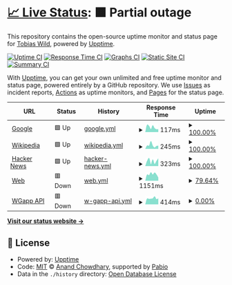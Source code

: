 # [📈 Live Status](https://tobiaswild.github.io/shiny-engine): <!--live status--> **🟧 Partial outage**

This repository contains the open-source uptime monitor and status page for [Tobias Wild](https://tobiaswild.de), powered by [Upptime](https://github.com/upptime/upptime).

[![Uptime CI](https://github.com/tobiaswild/shiny-engine/workflows/Uptime%20CI/badge.svg)](https://github.com/tobiaswild/shiny-engine/actions?query=workflow%3A%22Uptime+CI%22)
[![Response Time CI](https://github.com/tobiaswild/shiny-engine/workflows/Response%20Time%20CI/badge.svg)](https://github.com/tobiaswild/shiny-engine/actions?query=workflow%3A%22Response+Time+CI%22)
[![Graphs CI](https://github.com/tobiaswild/shiny-engine/workflows/Graphs%20CI/badge.svg)](https://github.com/tobiaswild/shiny-engine/actions?query=workflow%3A%22Graphs+CI%22)
[![Static Site CI](https://github.com/tobiaswild/shiny-engine/workflows/Static%20Site%20CI/badge.svg)](https://github.com/tobiaswild/shiny-engine/actions?query=workflow%3A%22Static+Site+CI%22)
[![Summary CI](https://github.com/tobiaswild/shiny-engine/workflows/Summary%20CI/badge.svg)](https://github.com/tobiaswild/shiny-engine/actions?query=workflow%3A%22Summary+CI%22)

With [Upptime](https://upptime.js.org), you can get your own unlimited and free uptime monitor and status page, powered entirely by a GitHub repository. We use [Issues](https://github.com/tobiaswild/shiny-engine/issues) as incident reports, [Actions](https://github.com/tobiaswild/shiny-engine/actions) as uptime monitors, and [Pages](https://tobiaswild.github.io/shiny-engine) for the status page.

<!--start: status pages-->
<!-- This summary is generated by Upptime (https://github.com/upptime/upptime) -->
<!-- Do not edit this manually, your changes will be overwritten -->
<!-- prettier-ignore -->
| URL | Status | History | Response Time | Uptime |
| --- | ------ | ------- | ------------- | ------ |
| <img alt="" src="https://icons.duckduckgo.com/ip3/www.google.com.ico" height="13"> [Google](https://www.google.com) | 🟩 Up | [google.yml](https://github.com/tobiaswild/shiny-engine/commits/HEAD/history/google.yml) | <details><summary><img alt="Response time graph" src="./graphs/google/response-time-week.png" height="20"> 117ms</summary><br><a href="https://tobiaswild.github.io/shiny-engine/history/google"><img alt="Response time 107" src="https://img.shields.io/endpoint?url=https%3A%2F%2Fraw.githubusercontent.com%2Ftobiaswild%2Fshiny-engine%2FHEAD%2Fapi%2Fgoogle%2Fresponse-time.json"></a><br><a href="https://tobiaswild.github.io/shiny-engine/history/google"><img alt="24-hour response time 85" src="https://img.shields.io/endpoint?url=https%3A%2F%2Fraw.githubusercontent.com%2Ftobiaswild%2Fshiny-engine%2FHEAD%2Fapi%2Fgoogle%2Fresponse-time-day.json"></a><br><a href="https://tobiaswild.github.io/shiny-engine/history/google"><img alt="7-day response time 117" src="https://img.shields.io/endpoint?url=https%3A%2F%2Fraw.githubusercontent.com%2Ftobiaswild%2Fshiny-engine%2FHEAD%2Fapi%2Fgoogle%2Fresponse-time-week.json"></a><br><a href="https://tobiaswild.github.io/shiny-engine/history/google"><img alt="30-day response time 107" src="https://img.shields.io/endpoint?url=https%3A%2F%2Fraw.githubusercontent.com%2Ftobiaswild%2Fshiny-engine%2FHEAD%2Fapi%2Fgoogle%2Fresponse-time-month.json"></a><br><a href="https://tobiaswild.github.io/shiny-engine/history/google"><img alt="1-year response time 107" src="https://img.shields.io/endpoint?url=https%3A%2F%2Fraw.githubusercontent.com%2Ftobiaswild%2Fshiny-engine%2FHEAD%2Fapi%2Fgoogle%2Fresponse-time-year.json"></a></details> | <details><summary><a href="https://tobiaswild.github.io/shiny-engine/history/google">100.00%</a></summary><a href="https://tobiaswild.github.io/shiny-engine/history/google"><img alt="All-time uptime 100.00%" src="https://img.shields.io/endpoint?url=https%3A%2F%2Fraw.githubusercontent.com%2Ftobiaswild%2Fshiny-engine%2FHEAD%2Fapi%2Fgoogle%2Fuptime.json"></a><br><a href="https://tobiaswild.github.io/shiny-engine/history/google"><img alt="24-hour uptime 100.00%" src="https://img.shields.io/endpoint?url=https%3A%2F%2Fraw.githubusercontent.com%2Ftobiaswild%2Fshiny-engine%2FHEAD%2Fapi%2Fgoogle%2Fuptime-day.json"></a><br><a href="https://tobiaswild.github.io/shiny-engine/history/google"><img alt="7-day uptime 100.00%" src="https://img.shields.io/endpoint?url=https%3A%2F%2Fraw.githubusercontent.com%2Ftobiaswild%2Fshiny-engine%2FHEAD%2Fapi%2Fgoogle%2Fuptime-week.json"></a><br><a href="https://tobiaswild.github.io/shiny-engine/history/google"><img alt="30-day uptime 100.00%" src="https://img.shields.io/endpoint?url=https%3A%2F%2Fraw.githubusercontent.com%2Ftobiaswild%2Fshiny-engine%2FHEAD%2Fapi%2Fgoogle%2Fuptime-month.json"></a><br><a href="https://tobiaswild.github.io/shiny-engine/history/google"><img alt="1-year uptime 100.00%" src="https://img.shields.io/endpoint?url=https%3A%2F%2Fraw.githubusercontent.com%2Ftobiaswild%2Fshiny-engine%2FHEAD%2Fapi%2Fgoogle%2Fuptime-year.json"></a></details>
| <img alt="" src="https://icons.duckduckgo.com/ip3/en.wikipedia.org.ico" height="13"> [Wikipedia](https://en.wikipedia.org) | 🟩 Up | [wikipedia.yml](https://github.com/tobiaswild/shiny-engine/commits/HEAD/history/wikipedia.yml) | <details><summary><img alt="Response time graph" src="./graphs/wikipedia/response-time-week.png" height="20"> 245ms</summary><br><a href="https://tobiaswild.github.io/shiny-engine/history/wikipedia"><img alt="Response time 259" src="https://img.shields.io/endpoint?url=https%3A%2F%2Fraw.githubusercontent.com%2Ftobiaswild%2Fshiny-engine%2FHEAD%2Fapi%2Fwikipedia%2Fresponse-time.json"></a><br><a href="https://tobiaswild.github.io/shiny-engine/history/wikipedia"><img alt="24-hour response time 234" src="https://img.shields.io/endpoint?url=https%3A%2F%2Fraw.githubusercontent.com%2Ftobiaswild%2Fshiny-engine%2FHEAD%2Fapi%2Fwikipedia%2Fresponse-time-day.json"></a><br><a href="https://tobiaswild.github.io/shiny-engine/history/wikipedia"><img alt="7-day response time 245" src="https://img.shields.io/endpoint?url=https%3A%2F%2Fraw.githubusercontent.com%2Ftobiaswild%2Fshiny-engine%2FHEAD%2Fapi%2Fwikipedia%2Fresponse-time-week.json"></a><br><a href="https://tobiaswild.github.io/shiny-engine/history/wikipedia"><img alt="30-day response time 259" src="https://img.shields.io/endpoint?url=https%3A%2F%2Fraw.githubusercontent.com%2Ftobiaswild%2Fshiny-engine%2FHEAD%2Fapi%2Fwikipedia%2Fresponse-time-month.json"></a><br><a href="https://tobiaswild.github.io/shiny-engine/history/wikipedia"><img alt="1-year response time 259" src="https://img.shields.io/endpoint?url=https%3A%2F%2Fraw.githubusercontent.com%2Ftobiaswild%2Fshiny-engine%2FHEAD%2Fapi%2Fwikipedia%2Fresponse-time-year.json"></a></details> | <details><summary><a href="https://tobiaswild.github.io/shiny-engine/history/wikipedia">100.00%</a></summary><a href="https://tobiaswild.github.io/shiny-engine/history/wikipedia"><img alt="All-time uptime 100.00%" src="https://img.shields.io/endpoint?url=https%3A%2F%2Fraw.githubusercontent.com%2Ftobiaswild%2Fshiny-engine%2FHEAD%2Fapi%2Fwikipedia%2Fuptime.json"></a><br><a href="https://tobiaswild.github.io/shiny-engine/history/wikipedia"><img alt="24-hour uptime 100.00%" src="https://img.shields.io/endpoint?url=https%3A%2F%2Fraw.githubusercontent.com%2Ftobiaswild%2Fshiny-engine%2FHEAD%2Fapi%2Fwikipedia%2Fuptime-day.json"></a><br><a href="https://tobiaswild.github.io/shiny-engine/history/wikipedia"><img alt="7-day uptime 100.00%" src="https://img.shields.io/endpoint?url=https%3A%2F%2Fraw.githubusercontent.com%2Ftobiaswild%2Fshiny-engine%2FHEAD%2Fapi%2Fwikipedia%2Fuptime-week.json"></a><br><a href="https://tobiaswild.github.io/shiny-engine/history/wikipedia"><img alt="30-day uptime 100.00%" src="https://img.shields.io/endpoint?url=https%3A%2F%2Fraw.githubusercontent.com%2Ftobiaswild%2Fshiny-engine%2FHEAD%2Fapi%2Fwikipedia%2Fuptime-month.json"></a><br><a href="https://tobiaswild.github.io/shiny-engine/history/wikipedia"><img alt="1-year uptime 100.00%" src="https://img.shields.io/endpoint?url=https%3A%2F%2Fraw.githubusercontent.com%2Ftobiaswild%2Fshiny-engine%2FHEAD%2Fapi%2Fwikipedia%2Fuptime-year.json"></a></details>
| <img alt="" src="https://icons.duckduckgo.com/ip3/news.ycombinator.com.ico" height="13"> [Hacker News](https://news.ycombinator.com) | 🟩 Up | [hacker-news.yml](https://github.com/tobiaswild/shiny-engine/commits/HEAD/history/hacker-news.yml) | <details><summary><img alt="Response time graph" src="./graphs/hacker-news/response-time-week.png" height="20"> 323ms</summary><br><a href="https://tobiaswild.github.io/shiny-engine/history/hacker-news"><img alt="Response time 302" src="https://img.shields.io/endpoint?url=https%3A%2F%2Fraw.githubusercontent.com%2Ftobiaswild%2Fshiny-engine%2FHEAD%2Fapi%2Fhacker-news%2Fresponse-time.json"></a><br><a href="https://tobiaswild.github.io/shiny-engine/history/hacker-news"><img alt="24-hour response time 464" src="https://img.shields.io/endpoint?url=https%3A%2F%2Fraw.githubusercontent.com%2Ftobiaswild%2Fshiny-engine%2FHEAD%2Fapi%2Fhacker-news%2Fresponse-time-day.json"></a><br><a href="https://tobiaswild.github.io/shiny-engine/history/hacker-news"><img alt="7-day response time 323" src="https://img.shields.io/endpoint?url=https%3A%2F%2Fraw.githubusercontent.com%2Ftobiaswild%2Fshiny-engine%2FHEAD%2Fapi%2Fhacker-news%2Fresponse-time-week.json"></a><br><a href="https://tobiaswild.github.io/shiny-engine/history/hacker-news"><img alt="30-day response time 302" src="https://img.shields.io/endpoint?url=https%3A%2F%2Fraw.githubusercontent.com%2Ftobiaswild%2Fshiny-engine%2FHEAD%2Fapi%2Fhacker-news%2Fresponse-time-month.json"></a><br><a href="https://tobiaswild.github.io/shiny-engine/history/hacker-news"><img alt="1-year response time 302" src="https://img.shields.io/endpoint?url=https%3A%2F%2Fraw.githubusercontent.com%2Ftobiaswild%2Fshiny-engine%2FHEAD%2Fapi%2Fhacker-news%2Fresponse-time-year.json"></a></details> | <details><summary><a href="https://tobiaswild.github.io/shiny-engine/history/hacker-news">100.00%</a></summary><a href="https://tobiaswild.github.io/shiny-engine/history/hacker-news"><img alt="All-time uptime 100.00%" src="https://img.shields.io/endpoint?url=https%3A%2F%2Fraw.githubusercontent.com%2Ftobiaswild%2Fshiny-engine%2FHEAD%2Fapi%2Fhacker-news%2Fuptime.json"></a><br><a href="https://tobiaswild.github.io/shiny-engine/history/hacker-news"><img alt="24-hour uptime 100.00%" src="https://img.shields.io/endpoint?url=https%3A%2F%2Fraw.githubusercontent.com%2Ftobiaswild%2Fshiny-engine%2FHEAD%2Fapi%2Fhacker-news%2Fuptime-day.json"></a><br><a href="https://tobiaswild.github.io/shiny-engine/history/hacker-news"><img alt="7-day uptime 100.00%" src="https://img.shields.io/endpoint?url=https%3A%2F%2Fraw.githubusercontent.com%2Ftobiaswild%2Fshiny-engine%2FHEAD%2Fapi%2Fhacker-news%2Fuptime-week.json"></a><br><a href="https://tobiaswild.github.io/shiny-engine/history/hacker-news"><img alt="30-day uptime 100.00%" src="https://img.shields.io/endpoint?url=https%3A%2F%2Fraw.githubusercontent.com%2Ftobiaswild%2Fshiny-engine%2FHEAD%2Fapi%2Fhacker-news%2Fuptime-month.json"></a><br><a href="https://tobiaswild.github.io/shiny-engine/history/hacker-news"><img alt="1-year uptime 100.00%" src="https://img.shields.io/endpoint?url=https%3A%2F%2Fraw.githubusercontent.com%2Ftobiaswild%2Fshiny-engine%2FHEAD%2Fapi%2Fhacker-news%2Fuptime-year.json"></a></details>
| <img alt="" src="https://icons.duckduckgo.com/ip3/www.tobiaswild.de.ico" height="13"> [Web](https://www.tobiaswild.de/) | 🟥 Down | [web.yml](https://github.com/tobiaswild/shiny-engine/commits/HEAD/history/web.yml) | <details><summary><img alt="Response time graph" src="./graphs/web/response-time-week.png" height="20"> 1151ms</summary><br><a href="https://tobiaswild.github.io/shiny-engine/history/web"><img alt="Response time 1216" src="https://img.shields.io/endpoint?url=https%3A%2F%2Fraw.githubusercontent.com%2Ftobiaswild%2Fshiny-engine%2FHEAD%2Fapi%2Fweb%2Fresponse-time.json"></a><br><a href="https://tobiaswild.github.io/shiny-engine/history/web"><img alt="24-hour response time 0" src="https://img.shields.io/endpoint?url=https%3A%2F%2Fraw.githubusercontent.com%2Ftobiaswild%2Fshiny-engine%2FHEAD%2Fapi%2Fweb%2Fresponse-time-day.json"></a><br><a href="https://tobiaswild.github.io/shiny-engine/history/web"><img alt="7-day response time 1151" src="https://img.shields.io/endpoint?url=https%3A%2F%2Fraw.githubusercontent.com%2Ftobiaswild%2Fshiny-engine%2FHEAD%2Fapi%2Fweb%2Fresponse-time-week.json"></a><br><a href="https://tobiaswild.github.io/shiny-engine/history/web"><img alt="30-day response time 1216" src="https://img.shields.io/endpoint?url=https%3A%2F%2Fraw.githubusercontent.com%2Ftobiaswild%2Fshiny-engine%2FHEAD%2Fapi%2Fweb%2Fresponse-time-month.json"></a><br><a href="https://tobiaswild.github.io/shiny-engine/history/web"><img alt="1-year response time 1216" src="https://img.shields.io/endpoint?url=https%3A%2F%2Fraw.githubusercontent.com%2Ftobiaswild%2Fshiny-engine%2FHEAD%2Fapi%2Fweb%2Fresponse-time-year.json"></a></details> | <details><summary><a href="https://tobiaswild.github.io/shiny-engine/history/web">79.64%</a></summary><a href="https://tobiaswild.github.io/shiny-engine/history/web"><img alt="All-time uptime 94.50%" src="https://img.shields.io/endpoint?url=https%3A%2F%2Fraw.githubusercontent.com%2Ftobiaswild%2Fshiny-engine%2FHEAD%2Fapi%2Fweb%2Fuptime.json"></a><br><a href="https://tobiaswild.github.io/shiny-engine/history/web"><img alt="24-hour uptime 0.00%" src="https://img.shields.io/endpoint?url=https%3A%2F%2Fraw.githubusercontent.com%2Ftobiaswild%2Fshiny-engine%2FHEAD%2Fapi%2Fweb%2Fuptime-day.json"></a><br><a href="https://tobiaswild.github.io/shiny-engine/history/web"><img alt="7-day uptime 79.64%" src="https://img.shields.io/endpoint?url=https%3A%2F%2Fraw.githubusercontent.com%2Ftobiaswild%2Fshiny-engine%2FHEAD%2Fapi%2Fweb%2Fuptime-week.json"></a><br><a href="https://tobiaswild.github.io/shiny-engine/history/web"><img alt="30-day uptime 94.50%" src="https://img.shields.io/endpoint?url=https%3A%2F%2Fraw.githubusercontent.com%2Ftobiaswild%2Fshiny-engine%2FHEAD%2Fapi%2Fweb%2Fuptime-month.json"></a><br><a href="https://tobiaswild.github.io/shiny-engine/history/web"><img alt="1-year uptime 94.50%" src="https://img.shields.io/endpoint?url=https%3A%2F%2Fraw.githubusercontent.com%2Ftobiaswild%2Fshiny-engine%2FHEAD%2Fapi%2Fweb%2Fuptime-year.json"></a></details>
| <img alt="" src="https://icons.duckduckgo.com/ip3/wgapp-api.rawgreek.de.ico" height="13"> [WGapp API](https://wgapp-api.rawgreek.de/graphql) | 🟥 Down | [w-gapp-api.yml](https://github.com/tobiaswild/shiny-engine/commits/HEAD/history/w-gapp-api.yml) | <details><summary><img alt="Response time graph" src="./graphs/w-gapp-api/response-time-week.png" height="20"> 414ms</summary><br><a href="https://tobiaswild.github.io/shiny-engine/history/w-gapp-api"><img alt="Response time 547" src="https://img.shields.io/endpoint?url=https%3A%2F%2Fraw.githubusercontent.com%2Ftobiaswild%2Fshiny-engine%2FHEAD%2Fapi%2Fw-gapp-api%2Fresponse-time.json"></a><br><a href="https://tobiaswild.github.io/shiny-engine/history/w-gapp-api"><img alt="24-hour response time 396" src="https://img.shields.io/endpoint?url=https%3A%2F%2Fraw.githubusercontent.com%2Ftobiaswild%2Fshiny-engine%2FHEAD%2Fapi%2Fw-gapp-api%2Fresponse-time-day.json"></a><br><a href="https://tobiaswild.github.io/shiny-engine/history/w-gapp-api"><img alt="7-day response time 414" src="https://img.shields.io/endpoint?url=https%3A%2F%2Fraw.githubusercontent.com%2Ftobiaswild%2Fshiny-engine%2FHEAD%2Fapi%2Fw-gapp-api%2Fresponse-time-week.json"></a><br><a href="https://tobiaswild.github.io/shiny-engine/history/w-gapp-api"><img alt="30-day response time 547" src="https://img.shields.io/endpoint?url=https%3A%2F%2Fraw.githubusercontent.com%2Ftobiaswild%2Fshiny-engine%2FHEAD%2Fapi%2Fw-gapp-api%2Fresponse-time-month.json"></a><br><a href="https://tobiaswild.github.io/shiny-engine/history/w-gapp-api"><img alt="1-year response time 547" src="https://img.shields.io/endpoint?url=https%3A%2F%2Fraw.githubusercontent.com%2Ftobiaswild%2Fshiny-engine%2FHEAD%2Fapi%2Fw-gapp-api%2Fresponse-time-year.json"></a></details> | <details><summary><a href="https://tobiaswild.github.io/shiny-engine/history/w-gapp-api">0.00%</a></summary><a href="https://tobiaswild.github.io/shiny-engine/history/w-gapp-api"><img alt="All-time uptime 17.62%" src="https://img.shields.io/endpoint?url=https%3A%2F%2Fraw.githubusercontent.com%2Ftobiaswild%2Fshiny-engine%2FHEAD%2Fapi%2Fw-gapp-api%2Fuptime.json"></a><br><a href="https://tobiaswild.github.io/shiny-engine/history/w-gapp-api"><img alt="24-hour uptime 0.00%" src="https://img.shields.io/endpoint?url=https%3A%2F%2Fraw.githubusercontent.com%2Ftobiaswild%2Fshiny-engine%2FHEAD%2Fapi%2Fw-gapp-api%2Fuptime-day.json"></a><br><a href="https://tobiaswild.github.io/shiny-engine/history/w-gapp-api"><img alt="7-day uptime 0.00%" src="https://img.shields.io/endpoint?url=https%3A%2F%2Fraw.githubusercontent.com%2Ftobiaswild%2Fshiny-engine%2FHEAD%2Fapi%2Fw-gapp-api%2Fuptime-week.json"></a><br><a href="https://tobiaswild.github.io/shiny-engine/history/w-gapp-api"><img alt="30-day uptime 17.62%" src="https://img.shields.io/endpoint?url=https%3A%2F%2Fraw.githubusercontent.com%2Ftobiaswild%2Fshiny-engine%2FHEAD%2Fapi%2Fw-gapp-api%2Fuptime-month.json"></a><br><a href="https://tobiaswild.github.io/shiny-engine/history/w-gapp-api"><img alt="1-year uptime 17.62%" src="https://img.shields.io/endpoint?url=https%3A%2F%2Fraw.githubusercontent.com%2Ftobiaswild%2Fshiny-engine%2FHEAD%2Fapi%2Fw-gapp-api%2Fuptime-year.json"></a></details>

<!--end: status pages-->

[**Visit our status website →**](https://tobiaswild.github.io/shiny-engine)

## 📄 License

- Powered by: [Upptime](https://github.com/upptime/upptime)
- Code: [MIT](./LICENSE) © [Anand Chowdhary](https://anandchowdhary.com), supported by [Pabio](https://pabio.com)
- Data in the `./history` directory: [Open Database License](https://opendatacommons.org/licenses/odbl/1-0/)

